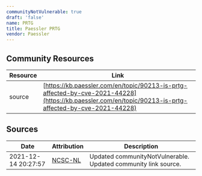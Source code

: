 ```yaml
---
communityNotVulnerable: true
draft: 'false'
name: PRTG
title: Paessler PRTG
vendor: Paessler
---
```



## Community Resources
| Resource | Link |
| --- | --- |
| source | [https://kb.paessler.com/en/topic/90213-is-prtg-affected-by-cve-2021-44228](https://kb.paessler.com/en/topic/90213-is-prtg-affected-by-cve-2021-44228) |


## Sources
| Date | Attribution | Description |
| --- | --- | --- |
| 2021-12-14 20:27:57 | [NCSC-NL](https://github.com/NCSC-NL/log4shell/blob/main/software/README.md) | Updated communityNotVulnerable. Updated community link source.  |
